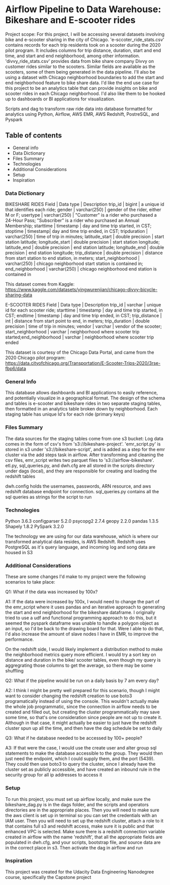 # Airflow Pipeline to Data Warehouse: Bikeshare and E-scooter rides

Project scope: For this project, I will be accessing several datasets involving bike and e-scooter sharing in the city of Chicago. 'e-sccoter_ride_stats.csv'  contains records for each trip residents took on a scooter during the 2020 pilot program. It includes columns for trip distance, duration, start and end time, and start and end neighborhood, among other information. 'divvy_ride_stats.csv' provides data from bike share company Divvy on customer rides similar to the scooters. Similar fields are available as the scooters, some of them being generated in the data pipeline. I'll also be using a dataset with Chicago neighborhood boundaries to add the start and end neighborhood feature to bike share data. I'd like the end use case for this project to be an analytics table that can provide insights on bike and scooter rides in each Chicago neighborhood. I'd also like them to be hooked up to dashboards or BI applications for visualization.

Scripts and dag to transform raw ride data into database formatted for analytics using Python, Airflow, AWS EMR, AWS Redshift, PostreSQL, and Pyspark

## Table of contents

- General info
- Data Dictionary
- Files Summary
- Technologies
- Additional Considerations
- Setup
- Inspiration

### Data Dictionary

BIKESHARE RIDES
Field | Data type | Description
trip_id | bigint | a unique id that identifies each ride; 
gender | varchar(250) | gender of the rider, either M or F;
usertype | varchar(250) | "Customer" is a rider who purchased a 24-Hour Pass; "Subscriber" is a rider who purchased an Annual Membership;
starttime | timestamp | day and time trip started, in CST; 
stoptime | timestamp| day and time trip ended, in CST;
tripduration | varchar(250) | time of trip in minutes; 
latitude_start | double precision | start station latitude;
longitude_start | double precision | start station longitude; 
latitude_end | double precision | end station latitude; 
longitude_end | double precision | end station longitude;
trip_distance | double precision | distance from start station to end station, in meters;
start_neighborhood | varchar(250) | chicago neighborhood start station is contained in;
end_neighborhood | varchar(250) | chicago neighborhood end station is contained in

This dataset comes from Kaggle: https://www.kaggle.com/datasets/yingwurenjian/chicago-divvy-bicycle-sharing-data

E-SCOOTER RIDES
Field | Data type | Description
trip_id | varchar | unique id for each scooter ride;
starttime | timestamp | day and time trip started, in CST;
endtime | timestamp | day and time trip ended, in CST; 
trip_distance | int | distance from start point to end, in meters;
trip_duration | double precision | time of trip in minutes;
vendor | varchar | vendor of the scooter;
start_neighborhood | varchar | neighborhood where scooter trip started;end_neighborhood | varchar | neighborhood where scooter trip ended

This dataset is courtesy of the Chicago Data Portal, and came from the 2020 Chicago pilot program: https://data.cityofchicago.org/Transportation/E-Scooter-Trips-2020/3rse-fbp6/data

### General Info
This database allows dashboards and BI applications to easily reference, and potentially visualize in a geographical format. The design of the schema and tables is e-scooter and bikeshare rides in two separate staging tables, then formatted in an analytics table broken down by neighborhood. Each staging table has unique Id's for each ride (primary keys)

### Files Summary
The data sources for the staging tables come from one s3 bucket: Log data comes in the form of csv's from 's3://bikeshare-project'. 'emr_script.py' is stored in s3 under 's3://bikeshare-script', and is added as a step for the emr cluster via the add steps task in airflow. After transforming and cleaning the csv files, emr_script writes two parquet files to 's3://airflow-bikeshare'. etl.py, sql_queries.py, and dwh.cfg are all stored in the scripts directory under dags (local), and they are responsible for creating and loading the redshift tables

dwh.config holds the usernames, passwords, ARN resource, and aws redshift database endpoint for connection. sql_queries.py contains all the sql queries as strings for the script to run

### Technologies
Python 3.6.3
configparser 5.2.0
psycopg2 2.7.4
geopy 2.2.0
pandas 1.3.5
Shapely 1.8.2
PySpark 3.2.0

The technology we are using for our data warehouse, which is where our transformed analytical data resides, is AWS Redshift. Redshift uses PostgreSQL as it's query language, and incoming log and song data are housed in S3

### Additional Considerations
These are some changes I'd make to my project were the following scenarios to take place:

Q1: What if the data was increased by 100x?

A1: If the data were increased by 100x, I would need to change the part of the emr_script where it uses pandas and an iterative approach to generating the start and end neighborhood for the bikeshare dataframe. I originally tried to use a udf and functional programming approach to do this, but it seemed the pyspark dataframe was unable to handle a polygon object as an input, so I'd be back to the drawing board for that. Were I able to do that, I'd also increase the amount of slave nodes I have in EMR, to improve the performance.

On the redshift side, I would likely implement a distribution method to make the neighborhood metrics query more efficient. I would try a sort key on distance and duration in the bike/ scooter tables, even though my query is aggregrating those columns to get the average, so there may be some shuffling

Q2: What if the pipeline would be run on a daily basis by 7 am every day?

A2: I think I might be pretty well prepared for this scenario, though I might want to consider changing the redshift creation to use boto3 programatically instead of using the console. This wouldn't actually make the whole job programmatic, since the connection in airflow needs to be created and filled out, but creating the cluster programmatically may save some time, so that's one consideration since people are not up to create it. Although in that case, it might actually be easier to just have the redshift cluster spun up all the time, and then have the dag schedule be set to daily

Q3: What if he database needed to be accessed by 100+ people?

A3: If that were the case, I would use the create user and alter group sql statements to make the database accessible to the group. They would then just need the endpoint, which I could supply them, and the port (5439). They could then use boto3 to query the cluster, since I already have the cluster set as publicly accessible, and have created an inbound rule in the security group for all ip addresses to access it

### Setup
To run this project, you must set up airflow locally, and make sure the bikeshare_dag.py is in the dags folder, and the scripts and operators directories are in the appropriate places. Then you will need to make sure the aws client is set up in terminal so you can set the credentials with an IAM user. Then you will need to set up the redshift cluster, attach a role to it that contains full s3 and redshift access, make sure it is public and that enhanced VPC is selected. Make sure there is a redshift connection variable created in airflow with the name 'redshift', that all the appropriate fields are populated in dwh.cfg, and your scripts, bootstrap file, and source data are in the correct place in s3. Then activate the dag in airflow and run

### Inspiration
This project was created for the Udacity Data Engineering Nanodegree course, specifically the Capstone project

